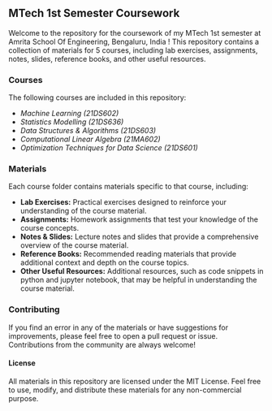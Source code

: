 
## **MTech 1st Semester Coursework**
Welcome to the repository for the coursework of my MTech 1st semester at Amrita School Of Engineering, Bengaluru, India ! This repository contains a collection of materials for 5 courses, including lab exercises, assignments, notes, slides, reference books, and other useful resources.

### **Courses**
The following courses are included in this repository:

- *Machine Learning (21DS602)*
- *Statistics Modelling (21DS636)*
- *Data Structures & Algorithms (21DS603)*
- *Computational Linear Algebra (21MA602)*
- *Optimization Techniques for Data Science (21DS601)*

### **Materials**
Each course folder contains materials specific to that course, including:

- **Lab Exercises:** Practical exercises designed to reinforce your understanding of the course material.
- **Assignments:** Homework assignments that test your knowledge of the course concepts.
- **Notes & Slides:** Lecture notes and slides that provide a comprehensive overview of the course material.
- **Reference Books:** Recommended reading materials that provide additional context and depth on the course topics.
- **Other Useful Resources:** Additional resources, such as code snippets in python and jupyter notebook, that may be helpful in understanding the course material.
### Contributing
If you find an error in any of the materials or have suggestions for improvements, please feel free to open a pull request or issue. Contributions from the community are always welcome!

#### License
All materials in this repository are licensed under the MIT License. Feel free to use, modify, and distribute these materials for any non-commercial purpose.
